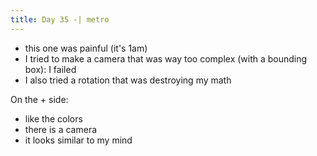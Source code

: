 ```yaml
---
title: Day 35 -| metro
---
```


- this one was painful (it's 1am)
- I tried to make a camera that was way too complex (with a bounding box): I failed
- I also tried a rotation that was destroying my math

On the + side:

- like the colors
- there is a camera
- it looks similar to my mind

